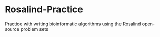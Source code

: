 # Rosalind-Practice
Practice with writing bioinformatic algorithms using the Rosalind open-source problem sets
